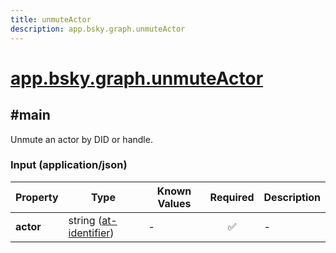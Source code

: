 ```yaml
---
title: unmuteActor
description: app.bsky.graph.unmuteActor
---
```


# [app.bsky.graph.unmuteActor](https://github.com/myConsciousness/atproto.dart/blob/main/lexicons/app/bsky/graph/unmuteActor.json)

## #main

Unmute an actor by DID or handle.

### Input (application/json)

| Property | Type | Known Values | Required | Description |
| --- | --- | --- | :---: | --- |
| **actor** | string ([at-identifier](https://atproto.com/specs/lexicon#at-identifier)) | - | ✅ | - |
